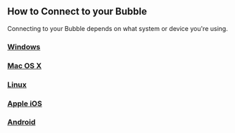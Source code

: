 ## How to Connect to your Bubble

Connecting to your Bubble depends on what system or device you're using.

### [Windows](windows.md)

### [Mac OS X](macosx.md)

### [Linux](linux.md)

### [Apple iOS](ios.md)

### [Android](android.md)
